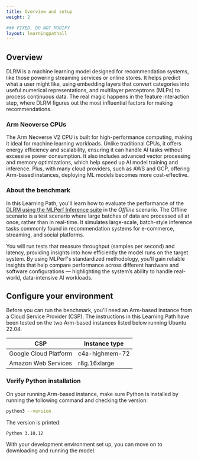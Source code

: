 ```yaml
---
title: Overview and setup
weight: 2

### FIXED, DO NOT MODIFY
layout: learningpathall
---
```


## Overview

DLRM is a machine learning model designed for recommendation systems, like those powering streaming services or online stores. It helps predict what a user might like, using embedding layers that convert categories into useful numerical representations, and multilayer perceptrons (MLPs) to process continuous data. The real magic happens in the feature interaction step, where DLRM figures out the most influential factors for making recommendations.

### Arm Neoverse CPUs

The Arm Neoverse V2 CPU is built for high-performance computing, making it ideal for machine learning workloads. Unlike traditional CPUs, it offers energy efficiency and scalability, ensuring it can handle AI tasks without excessive power consumption. It also includes advanced vector processing and memory optimizations, which help speed up AI model training and inference. Plus, with many cloud providers, such as AWS and GCP, offering Arm-based instances, deploying ML models becomes more cost-effective.

### About the benchmark

In this Learning Path, you'll learn how to evaluate the performance of the [DLRM using the MLPerf Inference suite](https://github.com/mlcommons/inference/tree/master/recommendation/dlrm_v2/pytorch) in the _Offline_ scenario. The Offline scenario is a test scenario where large batches of data are processed all at once, rather than in real-time. It simulates large-scale, batch-style inference tasks commonly found in recommendation systems for e-commerce, streaming, and social platforms.

You will run tests that measure throughput (samples per second) and latency, providing insights into how efficiently the model runs on the target system. By using MLPerf's standardized methodology, you'll gain reliable insights that help compare performance across different hardware and software configurations — highlighting the system’s ability to handle real-world, data-intensive AI workloads.

## Configure your environment

Before you can run the benchmark, you'll need an Arm-based instance from a Cloud Service Provider (CSP). The instructions in this Learning Path have been tested on the two Arm-based instances listed below running Ubuntu 22.04.

|         CSP           |  Instance type |
| --------------------- | -------------- |
| Google Cloud Platform | c4a-highmem-72 |
| Amazon Web Services   | r8g.16xlarge   |

### Verify Python installation
On your running Arm-based instance, make sure Python is installed by running the following command and checking the version:

```bash
python3 --version
```

The version is printed:

```output
Python 3.10.12
```

With your development environment set up, you can move on to downloading and running the model.
